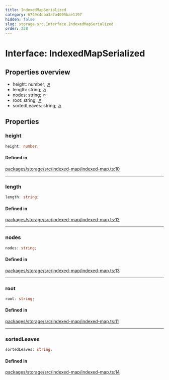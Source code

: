 ```yaml
---
title: IndexedMapSerialized
category: 6749c4dba3a7a4005bae1197
hidden: false
slug: storage.src.Interface.IndexedMapSerialized
order: 238
---
```


# Interface: IndexedMapSerialized

## Properties overview

- height:  number; [↗](#height)
- length:  string; [↗](#length)
- nodes:  string; [↗](#nodes)
- root:  string; [↗](#root)
- sortedLeaves:  string; [↗](#sortedleaves)

## Properties

### height

```ts
height: number;
```

#### Defined in

[packages/storage/src/indexed-map/indexed-map.ts:10](https://github.com/zkcloudworker/minatokens-lib/blob/main/packages/storage/src/indexed-map/indexed-map.ts#L10)

***

### length

```ts
length: string;
```

#### Defined in

[packages/storage/src/indexed-map/indexed-map.ts:12](https://github.com/zkcloudworker/minatokens-lib/blob/main/packages/storage/src/indexed-map/indexed-map.ts#L12)

***

### nodes

```ts
nodes: string;
```

#### Defined in

[packages/storage/src/indexed-map/indexed-map.ts:13](https://github.com/zkcloudworker/minatokens-lib/blob/main/packages/storage/src/indexed-map/indexed-map.ts#L13)

***

### root

```ts
root: string;
```

#### Defined in

[packages/storage/src/indexed-map/indexed-map.ts:11](https://github.com/zkcloudworker/minatokens-lib/blob/main/packages/storage/src/indexed-map/indexed-map.ts#L11)

***

### sortedLeaves

```ts
sortedLeaves: string;
```

#### Defined in

[packages/storage/src/indexed-map/indexed-map.ts:14](https://github.com/zkcloudworker/minatokens-lib/blob/main/packages/storage/src/indexed-map/indexed-map.ts#L14)
